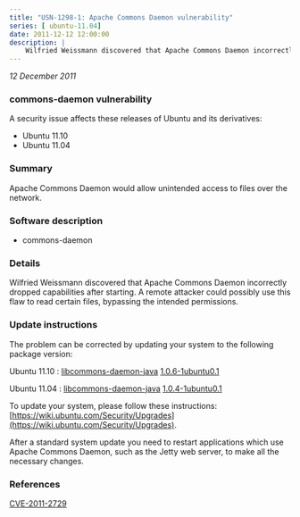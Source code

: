 ```yaml
---
title: "USN-1298-1: Apache Commons Daemon vulnerability"
series: [ ubuntu-11.04]
date: 2011-12-12 12:00:00
description: |
    Wilfried Weissmann discovered that Apache Commons Daemon incorrectly dropped capabilities after starting. A remote attacker could possibly use this flaw to read certain files, bypassing the intended permissions. 
--- 
```

 
 

*12 December 2011*

### commons-daemon vulnerability

A security issue affects these releases of Ubuntu and its derivatives:

* Ubuntu 11.10
* Ubuntu 11.04

### Summary

Apache Commons Daemon would allow unintended access to files over the network.

### Software description

* commons-daemon 

### Details

Wilfried Weissmann discovered that Apache Commons Daemon incorrectly dropped capabilities after starting. A remote attacker could possibly use this flaw to read certain files, bypassing the intended permissions. 

### Update instructions

The problem can be corrected by updating your system to the following package version:

Ubuntu 11.10
 : [libcommons-daemon-java](https://launchpad.net/ubuntu/+source/commons-daemon) <span> [1.0.6-1ubuntu0.1](https://launchpad.net/ubuntu/+source/commons-daemon/1.0.6-1ubuntu0.1) </span> 

Ubuntu 11.04
 : [libcommons-daemon-java](https://launchpad.net/ubuntu/+source/commons-daemon) <span> [1.0.4-1ubuntu0.1](https://launchpad.net/ubuntu/+source/commons-daemon/1.0.4-1ubuntu0.1) </span> 

To update your system, please follow these instructions: [https://wiki.ubuntu.com/Security/Upgrades](https://wiki.ubuntu.com/Security/Upgrades).

After a standard system update you need to restart applications which use Apache Commons Daemon, such as the Jetty web server, to make all the necessary changes. 

### References

 
 [CVE-2011-2729](http://people.ubuntu.com/~ubuntu-security/cve/CVE-2011-2729)
 

